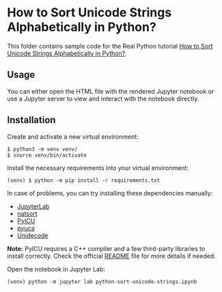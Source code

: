 # How to Sort Unicode Strings Alphabetically in Python?

This folder contains sample code for the Real Python tutorial [How to Sort Unicode Strings Alphabetically in Python?](https://realpython.com/python-sort-unicode-strings/).

## Usage

You can either open the HTML file with the rendered Jupyter notebook or use a Jupyter server to view and interact with the notebook directly.

## Installation

Create and activate a new virtual environment:

```shell
$ python3 -m venv venv/
$ source venv/bin/activate
```

Install the necessary requirements into your virtual environment:

```shell
(venv) $ python -m pip install -r requirements.txt
```

In case of problems, you can try installing these dependencies manually:

- [JupyterLab](https://pypi.org/project/jupyterlab/)
- [natsort](https://pypi.org/project/natsort/)
- [PyICU](https://pypi.org/project/PyICU/)
- [pyuca](https://pypi.org/project/pyuca/)
- [Unidecode](https://pypi.org/project/Unidecode/)

**Note:** PyICU requires a C++ compiler and a few third-party libraries to install correctly. Check the official [README](https://gitlab.pyicu.org/main/pyicu/-/blob/48f4f527a344787346e8c10c68859679435e0cb4/README.md) file for more details if needed.

Open the notebook in Jupyter Lab:

```shell
(venv) python -m jupyter lab python-sort-unicode-strings.ipynb
```
